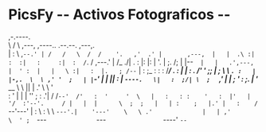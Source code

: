 # PicsFy  -- Activos Fotograficos --

,-.----.                                                         
\    /  \     ,---,  ,----..    .--.--.       ,---,.             
|   :    \ ,`--.' | /   /   \  /  /    '.   ,'  .' |       ,---, 
|   |  .\ :|   :  :|   :     :|  :  /`. / ,---.'   |      /_ ./| 
.   :  |: |:   |  '.   |  ;. /;  |  |--`  |   |   .',---, |  ' : 
|   |   \ :|   :  |.   ; /--` |  :  ;_    :   :  : /___/ \.  : | 
|   : .   /'   '  ;;   | ;     \  \    `. :   |  |-,.  \  \ ,' ' 
;   | |`-' |   |  ||   : |      `----.   \|   :  ;/| \  ;  `  ,' 
|   | ;    '   :  ;.   | '___   __ \  \  ||   |   .'  \  \    '  
:   ' |    |   |  ''   ; : .'| /  /`--'  /'   :  '     '  \   |  
:   : :    '   :  |'   | '/  :'--'.     / |   |  |      \  ;  ;  
|   | :    ;   |.' |   :    /   `--'---'  |   :  \       :  \  \ 
`---'.|    '---'    \   \ .'              |   | ,'        \  ' ; 
  `---`              `---`                `----'           `--` 